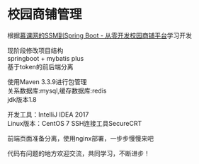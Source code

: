# 校园商铺管理
根据[慕课网的SSM到Spring Boot - 从零开发校园商铺平台](https://coding.imooc.com/class/chapter/144.html#Anchor)学习开发  

现阶段修改项目结构  
springboot + mybatis plus  
基于token的前后端分离

使用Maven 3.3.9进行包管理  
关系数据库:mysql,缓存数据库:redis  
jdk版本1.8  

开发工具：IntelliJ IDEA 2017  
Linux版本：CentOS 7  SSH连接工具SecureCRT  

前端页面准备分离，使用nginx部署，一步步慢慢来吧

代码有问题的地方欢迎交流，共同学习，不断进步！